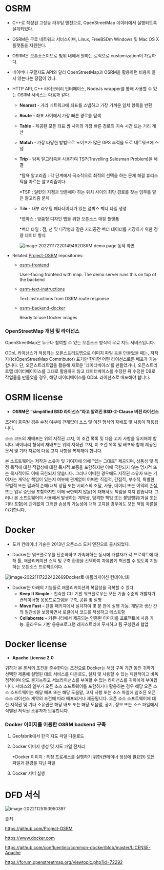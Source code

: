 # OSRM 

- C++로 작성된 고성능 라우팅 엔진으로, OpenStreetMap 데이터에서 실행되도록 설계되었다.

- OSRM은 무료 네트워크 서비스이며, Linux, FreeBSDm Windows 및 Mac OS X 플랫폼을 지원한다.

- OSRM은 오픈소스이므로 범위 내에서 원하는 로직으로 customization이 가능하다.

- 네이버나 구글지도 API와 달리 OpenStreetMap과 OSRM을 활용하면 비용이 들지 않는다는 장점이 있다.

- HTTP API, C++ 라이브러리 인터페이스, NodeJs wrapper를 통해 사용할 수 있는 OSRM 서비스는 다음과 같다.

  - **Nearest** - 거리 네트워크에 좌표를 스냅하고 가장 가까운 일치 항목을 반환

  - **Route** - 좌표 사이에서 가장 빠른 경로를 탐색

  - **Table** - 제공된 모든 좌표 쌍 사이의 가장 빠른 경로의 지속 시간 또는 거리 계산

  - **Match** - 가장 타당한 방법으로 노이즈가 많은 GPS 추적을 도로 네트워크에 스냅

  - **Trip** - 탐욕 알고리즘을 사용하여 TSP(Travelling Salesman Problem)을 해결

    *탐욕 알고리즘 : 각 단계에서 국소적으로 최적의 선택을 하는 문제 해결 휴리스틱을 따르는 알고리즘이다.

    *TSP : 일련의 지점과 방문해야 하는 위치 사이의 최단 경로를 찾는 임무를 맡은 알고리즘 문제

  - **Tile** - 내부 라우팅 메타데이터가 있는 맵박스 벡터 타일 생성

    *맵박스 : 맞춤형 디자인 맵을 위한 오픈소스 매핑 플랫폼

    *벡터 타일 : 점, 선 및 다각형과 같은 지리공간 벡터 데이터를 저장하기 위한 경량 데이터 형식

    

    

    ![image-20221117220149492](C:\Users\채진\AppData\Roaming\Typora\typora-user-images\image-20221117220149492.png)OSRM demo page 동작 화면



- Related [Project-OSRM](https://github.com/Project-OSRM) repositories:

  - [osrm-frontend](https://github.com/Project-OSRM/osrm-frontend)  

    User-facing frontend with map. The demo server runs this on top of the backend

  - [osrm-text-instructions](https://github.com/Project-OSRM/osrm-text-instructions)  

    Text instructions from OSRM route response

  - [osrm-backend-docker](https://hub.docker.com/r/osrm/osrm-backend/)  

    Ready to use Docker images



### OpenStreetMap 개념 및 라이선스

OpenStreetMap은 누구나 참여할 수 있는 오픈소스 방식의 무료 지도 서비스입니다. 

ODbL 라이선스가 적용되는 오픈스트리트맵으로 이미지 파일 등을 만들었을 때는, 저작자((c)OpenStreetMap Comtributor) 표기만 한다면 어떤 라이선스로든 배포가 가능합니다. 단, 오픈스트리트맵을 활용해 새로운 '데이터베이스'를 만들었거나, 오픈스트리트맵 데이터베이이스를 그대로 활용하지 않고 데이터베이스를 수정한 뒤 수정한 DB로 작업물을 만들었을 경우, 해당 데이터베이스를 ODbL 라이선스로 배포해야 합니다.







# OSRM license

- **OSRM은 “simplified BSD 라이선스”라고 알려진 BSD-2-Clause 버전 라이선스**

 

조건이 충족될 경우 수정 여부에 관계없이 소스 및 이진 형식의 재배포 및 사용이 허용됩니다.



소스 코드의 재배포는 위의 저작권 고지, 이 조건 목록 및 다음 고지 사항을 유지해야 합니다.
 바이너리 형식의 재배포는 위의 저작권 고지, 이 조건 목록 및 배포와 함께 제공된 문서 및 기타 자료에 다음 고지 사항을 복제해야 합니다.

 

본 소프트웨어는 저작권 소유자 및 기여자에 의해 "있는 그대로" 제공되며, 상품성 및 특정 목적에 대한 적합성에 대한 묵시적 보증을 포함하지만 이에 국한되지 않는 명시적 또는 묵시적어도 이에 국한되지 않습니다. 그러나 어떠한 경우에도 저작권 소유자 또는 기여자는 계약상 책임이 있는지 여부에 관계없이 어떠한 직접적, 간접적, 부수적, 특별한, 모범적 또는 결과적 손해(대체 상품 또는 서비스의 조달, 사용, 데이터 또는 이익의 손실, 또는 업무 중단을 포함하지만 이에 국한되지 않음)에 대해서도 책임을 지지 않습니다. 그러나 본 소프트웨어의 사용에서 발생하는 계약상, 엄격한 책임 또는 불법행위(과실 또는 기타 포함)에 관계없이 그러한 손상의 가능성에 대해 고지된 경우에도 모든 책임 이론을 야기합니다.







# Docker

- 도커 컨테이너 기술은 2013년 오픈소스 도커 엔진으로 출시되었다.

- Docker는 워크플로우를 단순화하고 가속화하는 동시에 개발자가 각 프로젝트에 대해 툴, 애플리케이션 스택 및 구축 환경을 선택하여 자유롭게 혁신할 수 있도록 지원하는 오픈소스 프로젝트이다.

![image-20221117222422669](C:\Users\채진\AppData\Roaming\Typora\typora-user-images\image-20221117222422669.png)Docker로 애플리케이션 컨테이너화



- Docker는 아래의 기능들로 애플리케이션의 복잡성을 극복할 수 있다.
  - **Keep It Simple** - 친숙한 CLI 기반 워크플로우는 모든 기술 수준의 개발자가 컨테이너형 응용프로그램을 구축, 공유 및 실행
  - **Move Fast** – 단일 패키지에서 설치하여 몇 분 만에 실행 가능. 개발과 생산 간의 일관성을 보장하면서 로컬에서 코드를 작성하고 테스트함
  - **Collaborate** – 커뮤니티에서 제공되는 인증된 이미지를 프로젝트에 사용 가능. 클라우드 기반 응용프로그램 레지스트리에 푸시하고 팀 구성원과 협업







# Docker license

- **Apache License 2.0**



귀하가 본 문서의 조건을 준수한다는 조건으로 Docker는 해당 구독 기간 동안 귀하가 선택한 제품에 설명된 대로 서비스를 다운로드, 설치 및 사용할 수 있는 제한적이고 비독점적이며 양도 불가능하고 서브라이선스를 부여할 수 없는 라이선스를 귀하에게 부여합니다. 서비스의 일부가 오픈 소스 소프트웨어를 포함하거나 활용하는 경우 해당 오픈 소스 소프트웨어는 해당 배포 또는 해당 도움말, 고지 사항 또는 소스 파일에 참조된 오픈 소스 라이선스 계약의 조건에 따라 배포되거나 제공됩니다. 오픈 소스 소프트웨어에 대한 저작권 및 기타 소유권은 해당 배포 또는 해당 도움말, 공지, 정보 또는 소스 파일에서 식별된 저작권 소유자가 보유합니다.



### Docker 이미지를 이용한 OSRM backend 구축

1. Geofabrik에서 한국 지도 파일 다운로드

2. Docker 이미지 생성 및 지도 파일 전처리

   *Docker 이미지 : 특정 프로세스를 실행하기 위한(컨테이너 생성에 필요한) 모든 파일과 환경을 지닌 파일

3. Docker 서버 실행







# DFD 서식

![image-20221125153950397](C:\Users\채진\AppData\Roaming\Typora\typora-user-images\image-20221125153950397.png)







출처

https://github.com/Project-OSRM

https://www.docker.com

https://github.com/confluentinc/common-docker/blob/master/LICENSE-Apache

https://forum.openstreetmap.org/viewtopic.php?id=72292